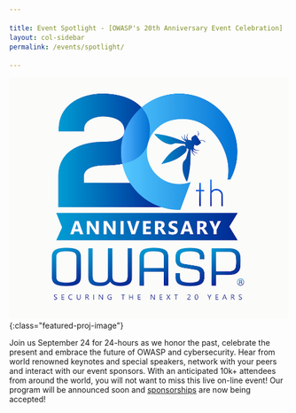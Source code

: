 ```yaml
---

title: Event Spotlight - [OWASP's 20th Anniversary Event Celebration]
layout: col-sidebar
permalink: /events/spotlight/

---
```


![OWASP's 20th Anniversary Event Celebration](/pages/chapters/spotlight/OWASP20thAnniversary1.jpeg){:class="featured-proj-image"}

Join us September 24 for 24-hours as we honor the past, celebrate the present and embrace the future of OWASP and cybersecurity. Hear from world renowned keynotes and special speakers, network with your peers and interact with our event sponsors. With an anticipated 10k+ attendees from around the world, you will not want to miss this live on-line event!
Our program will be announced soon and [sponsorships](https://20thanniversary.owasp.org/sponsors/) are now being accepted!
